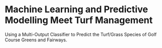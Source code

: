 # Machine Learning and Predictive Modelling Meet Turf Management
Using a Multi-Output Classifier to Predict the Turf/Grass Species of Golf Course Greens and Fairways.
